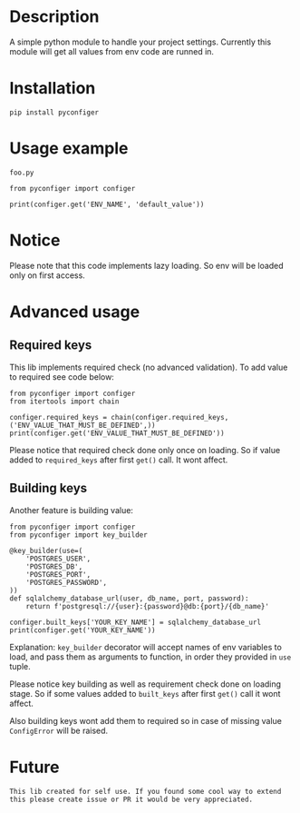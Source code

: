 # Description

A simple python module to handle your project settings. Currently this module will get all values from env code are runned in.

# Installation

    pip install pyconfiger

# Usage example

`foo.py`

    from pyconfiger import configer

    print(configer.get('ENV_NAME', 'default_value'))

# Notice

Please note that this code implements lazy loading. So env will be loaded only on first access.

# Advanced usage

## Required keys

This lib implements required check (no advanced validation). To add value to required see code below:

    from pyconfiger import configer
    from itertools import chain

    configer.required_keys = chain(configer.required_keys, ('ENV_VALUE_THAT_MUST_BE_DEFINED',))
    print(configer.get('ENV_VALUE_THAT_MUST_BE_DEFINED'))

Please notice that required check done only once on loading. So if value added to `required_keys` after first `get()` call. It wont affect.

## Building keys

Another feature is building value:

    from pyconfiger import configer
    from pyconfiger import key_builder

    @key_builder(use=(
        'POSTGRES_USER',
        'POSTGRES_DB',
        'POSTGRES_PORT',
        'POSTGRES_PASSWORD',
    ))
    def sqlalchemy_database_url(user, db_name, port, password):
        return f'postgresql://{user}:{password}@db:{port}/{db_name}'

    configer.built_keys['YOUR_KEY_NAME'] = sqlalchemy_database_url
    print(configer.get('YOUR_KEY_NAME'))

Explanation: `key_builder` decorator will accept names of env variables to load, and pass them as arguments to function, in order they provided in `use` tuple.

Please notice key building as well as requirement check done on loading stage. So if some values added to `built_keys` after first `get()` call it wont affect.

Also building keys wont add them to required so in case of missing value `ConfigError` will be raised.

# Future

    This lib created for self use. If you found some cool way to extend this please create issue or PR it would be very appreciated.
